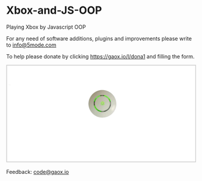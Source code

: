<h1>Xbox-and-JS-OOP</h1>   
Playing Xbox by Javascript OOP   

For any need of software additions, plugins and improvements please write to <a href="mailto:info@5mode.com">info@5mode.com</a>  

To help please donate by clicking <a href="https://gaox.io/l/dona1">https://gaox.io/l/dona1</a> and filling the form.  

<img src="/res/screenshot1.jpg" style="border:2px solid lightgray">

Feedback: <a href="mailto:code@gaox.io">code@gaox.io</a>
